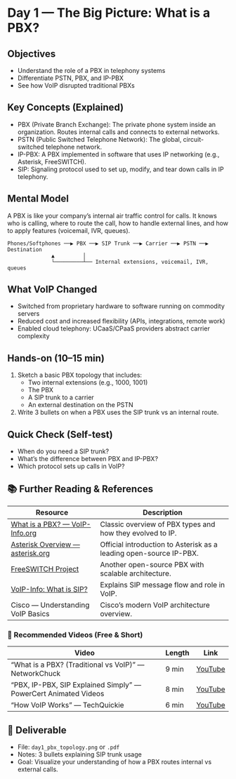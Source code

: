 # Day 1 — The Big Picture: What is a PBX?

## Objectives
- Understand the role of a PBX in telephony systems
- Differentiate PSTN, PBX, and IP-PBX
- See how VoIP disrupted traditional PBXs

## Key Concepts (Explained)
- PBX (Private Branch Exchange): The private phone system inside an organization. Routes internal calls and connects to external networks.
- PSTN (Public Switched Telephone Network): The global, circuit-switched telephone network.
- IP-PBX: A PBX implemented in software that uses IP networking (e.g., Asterisk, FreeSWITCH).
- SIP: Signaling protocol used to set up, modify, and tear down calls in IP telephony.

## Mental Model
A PBX is like your company’s internal air traffic control for calls. It knows who is calling, where to route the call, how to handle external lines, and how to apply features (voicemail, IVR, queues).

```
Phones/Softphones ──▶ PBX ──▶ SIP Trunk ──▶ Carrier ──▶ PSTN ──▶ Destination
              ▲         │
              └─────────┴── Internal extensions, voicemail, IVR, queues
```

## What VoIP Changed
- Switched from proprietary hardware to software running on commodity servers
- Reduced cost and increased flexibility (APIs, integrations, remote work)
- Enabled cloud telephony: UCaaS/CPaaS providers abstract carrier complexity

## Hands-on (10–15 min)
1) Sketch a basic PBX topology that includes:
   - Two internal extensions (e.g., 1000, 1001)
   - The PBX
   - A SIP trunk to a carrier
   - An external destination on the PSTN
2) Write 3 bullets on when a PBX uses the SIP trunk vs an internal route.

## Quick Check (Self-test)
- When do you need a SIP trunk?
- What’s the difference between PBX and IP-PBX?
- Which protocol sets up calls in VoIP?

## 📚 Further Reading & References

| Resource | Description |
|---|---|
| [What is a PBX? — VoIP-Info.org](https://www.voip-info.org/pbx/) | Classic overview of PBX types and how they evolved to IP. |
| [Asterisk Overview — asterisk.org](https://www.asterisk.org/asterisk/) | Official introduction to Asterisk as a leading open-source IP-PBX. |
| [FreeSWITCH Project](https://freeswitch.com) | Another open-source PBX with scalable architecture. |
| [VoIP-Info: What is SIP?](https://www.voip-info.org/sip/) | Explains SIP message flow and role in VoIP. |
| Cisco — Understanding VoIP Basics | Cisco’s modern VoIP architecture overview. |

### 🎥 Recommended Videos (Free & Short)

| Video | Length | Link |
|---|---|---|
| “What is a PBX? (Traditional vs VoIP)” — NetworkChuck | 9 min | [YouTube](https://www.youtube.com/results?search_query=NetworkChuck+What+is+a+PBX) |
| “PBX, IP-PBX, SIP Explained Simply” — PowerCert Animated Videos | 8 min | [YouTube](https://www.youtube.com/results?search_query=PowerCert+PBX+IP-PBX+SIP) |
| “How VoIP Works” — TechQuickie | 6 min | [YouTube](https://www.youtube.com/results?search_query=TechQuickie+How+VoIP+Works) |

## 🧾 Deliverable
- File: `day1_pbx_topology.png` or `.pdf`
- Notes: 3 bullets explaining SIP trunk usage
- Goal: Visualize your understanding of how a PBX routes internal vs external calls.
